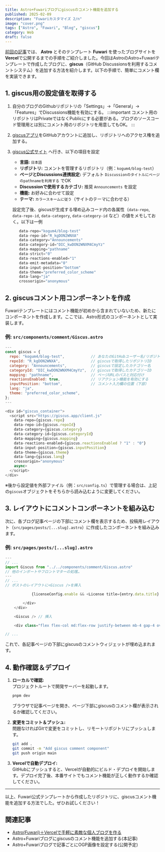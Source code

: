 ```yaml
---
title: Astro+Fuwariブログにgiscusのコメント機能を追加する
published: 2025-02-09
description: "Fuwariカスタマイズ 2/n"
image: "cover.png"
tags: ["Astro", "Fuwari", "Blog", "giscus"]
category: Web
draft: false
---
```


[前回の記事](https://kogum4.com/posts/astro-fuwari-vercel-blog/)では、 **Astro** とそのテンプレート **Fuwari** を使ったブログサイトを **Vercel**で公開するまでの手順をご紹介しました。今回はAstroのAstro+Fuwariテンプレートで作成したブログに、**giscus**（GitHub Discussionsを利用するコメントシステム）を追加する方法を紹介します。以下の手順で、簡単にコメント欄を実装できます。

## 1. giscus用の設定値を取得する

1. 自分のブログのGithubリポジトリの「Settings」→「General」→「Features」でDiscussions機能を有効にする。
  :::important
  コメント用のリポジトリはPrivateではなくPublicにする必要がある。ブログのソースコード管理用とは別にコメント用のリポジトリを用意してもOK。
  :::
2. [giscusアプリ](https://github.com/apps/giscus)をGitHubアカウントに追加し、リポジトリへのアクセス権を追加する。

2. [giscus公式サイト](https://giscus.app/) へ行き、以下の項目を設定
   - **言語:** `日本語`
   - **リポジトリ:** コメントを管理するリポジトリ（例：`kogum4/blog-test`）
   - **ページとDiscussions連携設定:** デフォルト `Discussionのタイトルにページのpathnameを利用する` でOK
   - **Discussionで使用するカテゴリ:** 推奨 `Announcements` を設定
   - **機能:** お好みに合わせて設定
   - **テーマ:** `カラースキームに従う`（サイトのテーマに合わせる）  
   
   設定完了後、giscusが生成する埋め込みコード内の各属性（`data-repo`, `data-repo-id`, `data-category`, `data-category-id` など）の値をメモしておく。以下は一例
   ```javascript
      data-repo="kogum4/blog-test"
      data-repo-id="R_kgDON2WNXA"
      data-category="Announcements"
      data-category-id="DIC_kwDON2WNXM4CmyYz"
      data-mapping="pathname"
      data-strict="0"
      data-reactions-enabled="1"
      data-emit-metadata="0"
      data-input-position="bottom"
      data-theme="preferred_color_scheme"
      data-lang="ja"
      crossorigin="anonymous"
   ```

## 2. giscusコメント用コンポーネントを作成

Fuwariテンプレートにはコメント機能が初めから含まれていないため、新たにコンポーネントを作成します。ここでは、Astro形式のコンポーネントとして実装します。

### 例: `src/components/comment/Giscus.astro`

```javascript
---
const giscus = {
  repo: "kogum4/blog-test",            // あなたのGitHubユーザー名/リポジトリ名
  repoId: "R_kgDON2WNXA",              // giscusで取得したリポジトリID
  category: "Announcements",           // giscusで設定したカテゴリー名
  categoryId: "DIC_kwDON2WNXM4CmyYz",  // giscusで取得したカテゴリーID
  mapping: "pathname",                 // ページURLのパスと対応付け
  reactionsEnabled: true,              // リアクション機能を有効にする
  inputPosition: "bottom",             // コメント入力欄の位置（下部）
  lang: "ja",
  theme: "preferred_color_scheme",
};
---

<div id="giscus_container">
  <script src="https://giscus.app/client.js"
    data-repo={giscus.repo}
    data-repo-id={giscus.repoId}
    data-category={giscus.category}
    data-category-id={giscus.categoryId}
    data-mapping={giscus.mapping}
    data-reactions-enabled={giscus.reactionsEnabled ? "1" : "0"}
    data-input-position={giscus.inputPosition}
    data-theme={giscus.theme}
    data-lang={giscus.lang}
    crossorigin="anonymous"
    async>
  </script>
</div>
```

※後から設定値を外部ファイル（例：`src/config.ts`）で管理する場合は、上記の`giscus`オブジェクトをそちらから読み込むように変更してください。

## 3. レイアウトにコメントコンポーネントを組み込む

次に、各ブログ記事ページの下部にコメント欄を表示するため、投稿用レイアウト（`src/pages/posts/[...slug].astro`）に作成したコンポーネントを組み込みます。

### 例: `src/pages/posts/[...slug].astro`

```javascript
---
// ...
import Giscus from "../../components/comment/Giscus.astro"
// 他のインポートやフロントマターの処理…
---
// ...
// ポストのレイアウトに<Giscus />を挿入

            {licenseConfig.enable && <License title={entry.data.title} slug={entry.slug} pubDate={entry.data.published} class="mb-6 rounded-xl license-container onload-animation"></License>}

        </div>
    </div>

    <Giscus /> // 挿入

    <div class="flex flex-col md:flex-row justify-between mb-4 gap-4 overflow-hidden w-full">

// ...
```

これで、各記事ページの下部にgiscusのコメントウィジェットが埋め込まれます。

## 4. 動作確認＆デプロイ

1. **ローカルで確認:**  
   プロジェクトルートで開発サーバーを起動します。
   ```bash
   pnpm dev
   ```
   ブラウザで記事ページを開き、ページ下部にgiscusのコメント欄が表示されるか確認してください。

2. **変更をコミット＆プッシュ:**  
   問題なければGitで変更をコミットし、リモートリポジトリにプッシュします。
   ```bash
   git add .
   git commit -m "Add giscus comment component"
   git push origin main
   ```

3. **Vercelで自動デプロイ:**  
   GitHubにプッシュすると、Vercelが自動的にビルド・デプロイを開始します。デプロイ完了後、本番サイトでもコメント機能が正しく動作するか確認してください。

---

以上、Fuwari公式テンプレートから作成したリポジトリに、giscusコメント機能を追加する方法でした。ぜひお試しください！

## 関連記事
- [Astro(Fuwari)＋Vercelで手軽に素敵な個人ブログを作る](https://kogum4.com/posts/astro-fuwari-vercel-blog/)
- Astro+Fuwariブログにgiscusのコメント機能を追加する(本記事)
- Astro+Fuwariブログで記事ごとにOGP画像を設定する(公開予定)